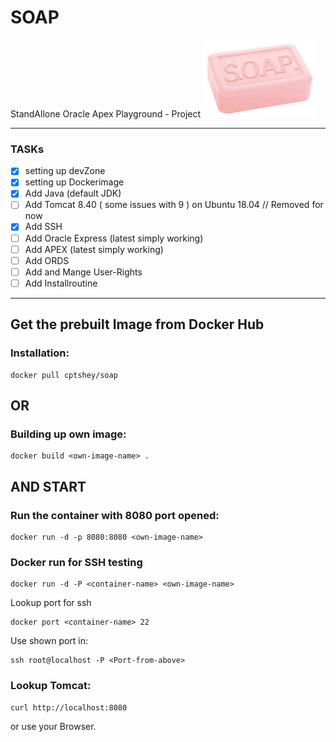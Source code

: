 # SOAP
StandAllone Oracle Apex Playground - Project
![alt text](https://github.com/CptShey/soap/blob/master/soap_logo.png "S.O.A.P")

---

### TASKs ###
- [x] setting up devZone
- [x] setting up Dockerimage
- [x] Add Java (default JDK)
- [ ] Add Tomcat 8.40 ( some issues with 9 )  on Ubuntu 18.04 // Removed for now
- [x] Add SSH
- [ ] Add Oracle Express (latest simply working)
- [ ] Add APEX (latest simply working)
- [ ] Add ORDS
- [ ] Add and Mange User-Rights
- [ ] Add Installroutine

---
## Get the prebuilt Image from Docker Hub ##
### Installation: ###
```
docker pull cptshey/soap
```
## OR ##

### Building up own image: ###
```
docker build <own-image-name> .
```
## AND START ##

### Run the container with 8080 port opened: ###
```
docker run -d -p 8080:8080 <own-image-name>
```

### Docker run for SSH testing ###
```
docker run -d -P <container-name> <own-image-name>

```
Lookup port for ssh

```
docker port <container-name> 22

```
Use shown port in:

```
ssh root@localhost -P <Port-from-above>

```

### Lookup Tomcat: ###
```
curl http://localhost:8080
```
or use your Browser.
